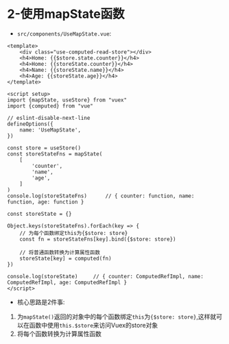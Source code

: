 # 2-使用mapState函数

- `src/components/UseMapState.vue`:

```vue
<template>
    <div class="use-computed-read-store"></div>
    <h4>Home: {{$store.state.counter}}</h4>
    <h4>Home: {{storeState.counter}}</h4>
    <h4>Name: {{storeState.name}}</h4>
    <h4>Age: {{storeState.age}}</h4>
</template>

<script setup>
import {mapState, useStore} from "vuex"
import {computed} from "vue"

// eslint-disable-next-line
defineOptions({
    name: 'UseMapState',
})

const store = useStore()
const storeStateFns = mapState(
    [
        'counter',
        'name',
        'age',
    ]
)
console.log(storeStateFns)      // { counter: function, name: function, age: function }

const storeState = {}

Object.keys(storeStateFns).forEach(key => {
    // 为每个函数绑定this为{$store: store}
    const fn = storeStateFns[key].bind({$store: store})

    // 将普通函数转换为计算属性函数
    storeState[key] = computed(fn)
})

console.log(storeState)     // { counter: ComputedRefImpl, name: ComputedRefImpl, age: ComputedRefImpl }
</script>
```

- 核心思路是2件事:

1. 为`mapState()`返回的对象中的每个函数绑定`this`为`{$store: store}`,这样就可以在函数中使用`this.$store`来访问Vuex的store对象
2. 将每个函数转换为计算属性函数